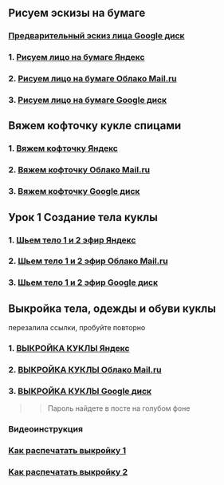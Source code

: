 
## Рисуем эскизы на бумаге

### [Предварительный эскиз лица Google диск](https://drive.google.com/file/d/145etVwajjhe1r3A3hk3vmA78kennh-4-/view?usp=drivesdk)


### 1. [Рисуем лицо на бумаге Яндекс](https://yadi.sk/d/mlPWeFFqneWYyw)
 
### 2. [Рисуем лицо на бумаге Облако Mail.ru](https://cloud.mail.ru/public/5vVN/49aT6RKrU)
 
### 3. [Рисуем лицо на бумаге Google диск](https://drive.google.com/file/d/1zeDMVaZxvJ47P_b6QARvdAhuQPJZyk-u/view?usp=sharing)


## Вяжем кофточку кукле спицами

### 1. [Вяжем кофточку Яндекс](https://yadi.sk/d/eEIlQkHPhgkBMg)
 
### 2. [Вяжем кофточку Облако Mail.ru](https://cloud.mail.ru/public/5aqc/4M7K617Fp)
 
### 3. [Вяжем кофточку Google диск](https://drive.google.com/file/d/1Gku4h8WGIZuEWdDVnazBQcdR1tx1QPfk/view?usp=sharing)


## Урок 1 Создание тела куклы

### 1. [Шьем тело 1 и 2 эфир Яндекс](https://yadi.sk/d/U-ewLY_aF48VqA)
 
### 2. [Шьем тело 1 и 2 эфир Облако Mail.ru](https://cloud.mail.ru/public/2zsC/27hccfu43)
 
### 3. [Шьем тело 1 и 2 эфир Google диск](https://drive.google.com/open?id=18GipxD8KsEShq3A2j-FsUdmbSBpqVHmr)



## Выкройка тела, одежды и обуви куклы 
перезалила ссылки, пробуйте повторно
 
### 1. [ВЫКРОЙКА КУКЛЫ Яндекс](https://yadi.sk/d/bYJ6DSDoRC22ww)
 
### 2. [ВЫКРОЙКА КУКЛЫ Облако Mail.ru](https://cloud.mail.ru/public/v7jM/4uYhrVd5p)
 
### 3. [ВЫКРОЙКА КУКЛЫ Google диск](https://drive.google.com/file/d/1JO_CCw0ELHRqXBIi-Zpppm2kYlO3DvxI/view?usp=sharing)
 
>> Пароль найдете в посте на голубом фоне 
 
### Видеоинструкция

### [Kак распечатать выкройку 1](https://youtu.be/-pD-CA23ALA)
### [Kак распечатать выкройку 2](https://youtu.be/w7LxMWOIVJg)
 
